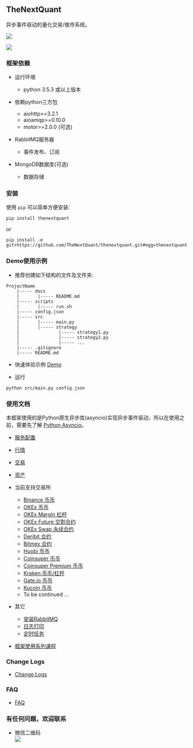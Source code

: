 
## TheNextQuant

异步事件驱动的量化交易/做市系统。

![](docs/images/framework.png)

![](docs/images/struct.png)


### 框架依赖

- 运行环境
	- python 3.5.3 或以上版本

- 依赖python三方包
	- aiohttp>=3.2.1
	- aioamqp>=0.10.0
	- motor>=2.0.0 (可选)

- RabbitMQ服务器
    - 事件发布、订阅

- MongoDB数据库(可选)
    - 数据存储


### 安装
使用 `pip` 可以简单方便安装:
```text
pip install thenextquant
```

or

```text
pip install -e git+https://github.com/TheNextQuant/thenextquant.git#egg=thenextquant
```

### Demo使用示例

- 推荐创建如下结构的文件及文件夹:
```text
ProjectName
    |----- docs
    |       |----- README.md
    |----- scripts
    |       |----- run.sh
    |----- config.json
    |----- src
    |       |----- main.py
    |       |----- strategy
    |               |----- strategy1.py
    |               |----- strategy2.py
    |               |----- ...
    |----- .gitignore
    |----- README.md
```

- 快速体验示例
    [Demo](example/demo)


- 运行
```text
python src/main.py config.json
```


### 使用文档

本框架使用的是Python原生异步库(asyncio)实现异步事件驱动，所以在使用之前，需要先了解 [Python Asyncio](https://docs.python.org/3/library/asyncio.html)。

- [服务配置](docs/configure/README.md)
- [行情](docs/market.md)
- [交易](docs/trade.md)
- [资产](docs/asset.md)
- 当前支持交易所
    - [Binance 币币](example/binance)
    - [OKEx 币币](example/okex)
    - [OKEx Margin 杠杆](example/okex_margin)
    - [OKEx Future 交割合约](example/okex_future)
    - [OKEx Swap 永续合约](example/okex_swap)
    - [Deribit 合约](example/deribit)
    - [Bitmex 合约](example/bitmex)
    - [Huobi 币币](example/huobi)
    - [Coinsuper 币币](example/coinsuper)
    - [Coinsuper Premium 币币](example/coinsuper_pre)
    - [Kraken 币币/杠杆](example/kraken) 
    - [Gate.io 币币](example/gate)
    - [Kucoin 币币](example/kucoin)
    - To be continued ...

- 其它
    - [安装RabbitMQ](docs/others/rabbitmq_deploy.md)
    - [日志打印](docs/others/logger.md)
    - [定时任务](docs/others/tasks.md)

- [框架使用系列课程](https://github.com/TheNextQuant/Documents)


### Change Logs
- [Change Logs](/docs/changelog.md)


### FAQ
- [FAQ](docs/faq.md)


### 有任何问题，欢迎联系

- 微信二维码  
![](docs/images/wx_qrcode.png)
